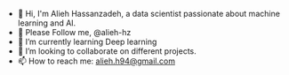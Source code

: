 - 👋 Hi, I'm Alieh Hassanzadeh, a data scientist passionate about machine learning and AI.
- 👀 Please Follow me, @alieh-hz
- 🌱 I’m currently learning Deep learning
- 💞️ I’m looking to collaborate on different projects.
- 📫 How to reach me: alieh.h94@gmail.com


<!---
Alieh-hz/Alieh-hz is a ✨ special ✨ repository because its `README.md` (this file) appears on your GitHub profile.
You can click the Preview link to take a look at your changes.
--->
